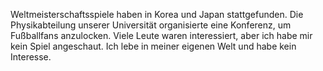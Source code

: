 Weltmeisterschaftsspiele haben in Korea und Japan stattgefunden. Die Physikabteilung unserer Universität organisierte eine Konferenz, um Fußballfans anzulocken. Viele Leute waren interessiert, aber ich habe mir kein Spiel angeschaut. Ich lebe in meiner eigenen Welt und habe kein Interesse.
